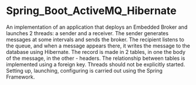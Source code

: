 # Spring_Boot_ActiveMQ_Hibernate
An implementation of an application that deploys an Embedded Broker and launches 2 threads: 
a sender and a receiver. The sender generates messages at some intervals and sends the broker. 
The recipient listens to the queue, and when a message appears there, it writes the message to 
the database using Hibernate. The record is made in 2 tables, in one the body of the message, 
in the other - headers. The relationship between tables is implemented using a foreign key. 
Threads should not be explicitly started. Setting up, launching, configuring is carried out using the Spring Framework.
